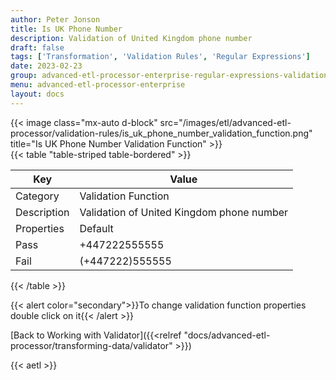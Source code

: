 ```yaml
---
author: Peter Jonson
title: Is UK Phone Number
description: Validation of United Kingdom phone number
draft: false
tags: ['Transformation', 'Validation Rules', 'Regular Expressions']
date: 2023-02-23
group: advanced-etl-processor-enterprise-regular-expressions-validation
menu: advanced-etl-processor-enterprise
layout: docs
---
```


{{< image class="mx-auto d-block"  src="/images/etl/advanced-etl-processor/validation-rules/is_uk_phone_number_validation_function.png" title="Is UK Phone Number Validation Function" >}}
\
{{< table "table-striped table-bordered" >}}

| Key         | Value                                     |
| ----------- | ----------------------------------------- |
| Category    | Validation Function                       |
| Description | Validation of United Kingdom phone number |
| Properties  | Default                                   |
| Pass        | +447222555555                             |
| Fail        | (+447222)555555                           |

{{< /table >}}

{{< alert color="secondary">}}To change validation function properties double click on it{{< /alert >}}

[Back to Working with Validator]({{<relref "docs/advanced-etl-processor/transforming-data/validator" >}})

{{< aetl >}}
